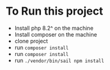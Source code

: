 # To Run this project

- Install php 8.2^ on the machine
- Install composer on the machine
- clone project
- run `composer install`
- run `composer install`
- run `./vendor/bin/sail npm install`
